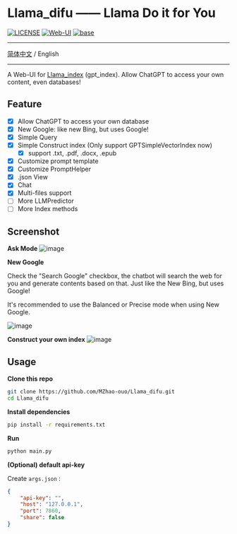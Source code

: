 # Llama_difu —— Llama Do it for You

[![LICENSE](https://img.shields.io/github/license/MZhao-ouo/Llama_difu)](https://github.com/MZhao-ouo/Llama_difu/blob/main/LICENSE)
[![Web-UI](https://img.shields.io/badge/WebUI-Gradio-fb7d1a?style=flat)](https://gradio.app/)
[![base](https://img.shields.io/badge/Base-Llama_index-cdc4d6?style=flat&logo=github)](https://github.com/jerryjliu/gpt_index)

---

[简体中文](README.md) / English

---

A Web-UI for [Llama_index](https://github.com/jerryjliu/gpt_index) (gpt_index). Allow ChatGPT to access your own content, even databases!

## Feature

- [X] Allow ChatGPT to access your own database
- [X] New Google: like new Bing, but uses Google!
- [X] Simple Query
- [X] Simple Construct index (Only support GPTSimpleVectorIndex now)
  - [X] support .txt, .pdf, .docx, .epub
- [X] Customize prompt template
- [X] Customize PromptHelper
- [X] .json View
- [X] Chat
- [X] Multi-files support
- [ ] More LLMPredictor
- [ ] More Index methods

## Screenshot

**Ask Mode**
![image](https://user-images.githubusercontent.com/70903329/224219711-b2ff45d7-7584-479b-9ddf-0e44a42a93b1.png)

**New Google**

Check the "Search Google" checkbox, the chatbot will search the web for you and generate contents based on that. Just like the New Bing, but uses Google!

It's recommended to use the Balanced or Precise mode when using New Google.

![image](https://user-images.githubusercontent.com/70903329/224219722-92f0d8b9-3100-4009-95b9-5d406d3d951f.png)

**Construct your own index**
![image](https://user-images.githubusercontent.com/70903329/224219727-725d865d-a3fb-40a9-ba6f-8bc2e3448d15.png)

## Usage

**Clone this repo**

```bash
git clone https://github.com/MZhao-ouo/Llama_difu.git
cd Llama_difu
```

**Install dependencies**

```bash
pip install -r requirements.txt
```

**Run**

```bash
python main.py
```

**(Optional) default api-key**

Create  `args.json` :

```json
{
    "api-key": "",
    "host": "127.0.0.1",
    "port": 7860,
    "share": false
}
```
